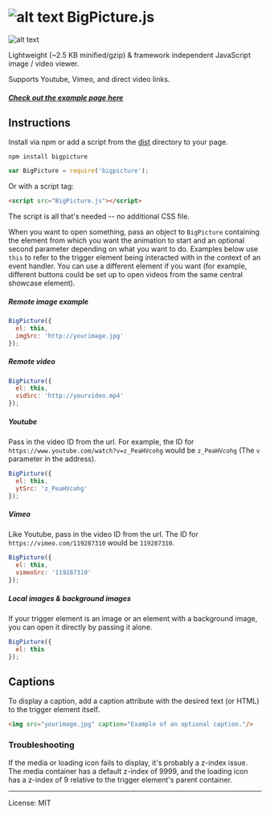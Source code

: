 # ![alt text](https://i.imgur.com/4O1IXsG.png "logo") BigPicture.js

![alt text](http://i.imgur.com/7T6dnN3.gif "logo")

Lightweight (~2.5 KB minified/gzip) & framework independent JavaScript image / video viewer.

Supports Youtube, Vimeo, and direct video links.

##### [Check out the example page here](https://henrygd.me/bigpicture)

## Instructions

Install via npm or add a script from the [dist](dist) directory to your page.

```
npm install bigpicture
```

```javascript
var BigPicture = require('bigpicture');
```

Or with a script tag:

```html
<script src="BigPicture.js"></script>
```
The script is all that's needed -- no additional CSS file.

When you want to open something, pass an object to `BigPicture` containing the element from which you want the animation to start and an optional second parameter depending on what you want to do. Examples below use `this` to refer to the trigger element being interacted with in the context of an event handler. You can use a different element if you want (for example, different buttons could be set up to open videos from the same central showcase element).

##### Remote image example

```javascript
BigPicture({
  el: this,
  imgSrc: 'http://yourimage.jpg'
});
```

##### Remote video

```javascript
BigPicture({
  el: this,
  vidSrc: 'http://yourvideo.mp4'
});
```

##### Youtube

Pass in the video ID from the url. For example, the ID for `https://www.youtube.com/watch?v=z_PeaHVcohg` would be `z_PeaHVcohg` (The `v` parameter in the address).

```javascript
BigPicture({
  el: this,
  ytSrc: 'z_PeaHVcohg'
});
```

##### Vimeo

Like Youtube, pass in the video ID from the url. The ID for `https://vimeo.com/119287310` would be `119287310`.

```javascript
BigPicture({
  el: this,
  vimeoSrc: '119287310'
});
```

##### Local images & background images

If your trigger element is an image or an element with a background image, you can open it directly by passing it alone.

```javascript
BigPicture({
  el: this
});
```

## Captions

To display a caption, add a caption attribute with the desired text (or HTML) to the trigger element itself.

```html
<img src="yourimage.jpg" caption="Example of an optional caption."/>
```

### Troubleshooting

If the media or loading icon fails to display, it's probably a z-index issue. The media container has a default z-index of 9999, and the loading icon has a z-index of 9 relative to the trigger element's parent container.

---

License: MIT
